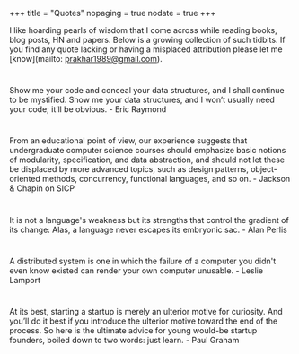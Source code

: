 +++
title = "Quotes"
nopaging = true
nodate = true
+++

I like hoarding pearls of wisdom that I come across while reading books, blog posts, HN and papers. Below is a growing collection of such tidbits. If you find any quote lacking or having a misplaced attribution please let me [know](mailto: prakhar1989@gmail.com).

<div class="custom-quote">
  <h1><i class="ion-quote"></i></h1>
  <p>Show me your code and conceal your data structures, and I shall continue to be mystified. Show me your data structures, 
and I won’t usually need your code; it’ll be obvious. -  <span class="author">Eric Raymond</span> </p>
</div>

<div class="custom-quote">
  <h1><i class="ion-quote"></i></h1>
  <p>From an educational point of view, our experience suggests that undergraduate computer science courses should emphasize basic notions of modularity, specification, 
and data abstraction, and should not let these be displaced by more advanced topics, such as design patterns, object-oriented methods, 
concurrency, functional languages, and so on. -  <span class="author">Jackson & Chapin on SICP</span></p>
</div>

<div class="custom-quote">
  <h1><i class="ion-quote"></i></h1>
  <p>It is not a language's weakness but its strengths that control the gradient of its change: Alas, a language never escapes its embryonic sac. - <span class="author">Alan Perlis</span></p>
</div>

<div class="custom-quote">
  <h1><i class="ion-quote"></i></h1>
  <p>A distributed system is one in which the failure of a computer you didn't even know existed can render your own computer unusable. -  <span class="author">Leslie Lamport</span></p>
</div>

<div class="custom-quote">
  <h1><i class="ion-quote"></i></h1>
  <p>At its best, starting a startup is merely an ulterior motive for curiosity. And you’ll do it best if you introduce the ulterior motive toward the end of the process. So here is the ultimate advice for young would-be startup founders, boiled down to two words: just learn. - <span class="author">Paul Graham</span></p>
</div>

